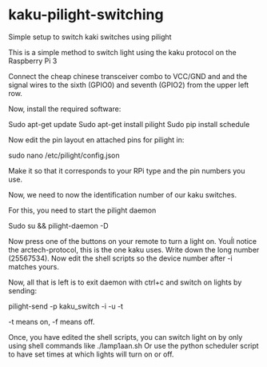 # kaku-pilight-switching
Simple setup to switch kaki switches using pilight


This is a simple method to switch light using the kaku protocol on the Raspberry Pi 3

Connect the cheap chinese transceiver combo to VCC/GND and and the signal wires to the sixth (GPIO0) and seventh (GPIO2) from the upper left row.

Now, install the required software:

Sudo apt-get update
Sudo apt-get install pilight
Sudo pip install schedule

Now edit the pin layout en attached pins for pilight in:

sudo nano /etc/pilight/config.json

Make it so that it corresponds to your RPi type and the pin numbers you use. 

Now, we need to now the identification number of our kaku switches. 

For this, you need to start the pilight daemon

Sudo su && pilight-daemon -D

Now press one of the buttons on your remote to turn a light on. Youĺl notice the arctech-protocol, this is the one kaku uses. Write down the long number (25567534).
Now edit the shell scripts so the device number after -i matches yours.

Now, all that is left is to exit daemon with ctrl+c
and switch on lights by sending:

pilight-send -p kaku_switch -i <device number> -u <switch number> -t

-t means on, -f means off.

Once, you have edited the shell scripts, you can switch light on by only using shell commands like ./lamp1aan.sh
Or use the python scheduler script to have set times at which lights will turn on or off. 

